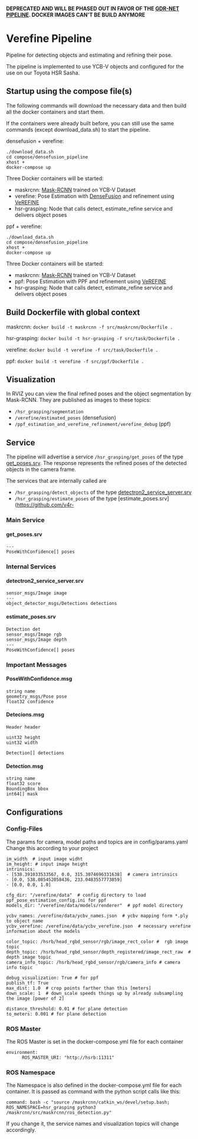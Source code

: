 **DEPRECATED AND WILL BE PHASED OUT IN FAVOR OF THE [GDR-NET PIPELINE](https://github.com/v4r-tuwien/gdrnet_pipeline/). DOCKER IMAGES CAN'T BE BUILD ANYMORE**


# Verefine Pipeline
Pipeline for detecting objects and estimating and refining their pose. 

The pipeline is implemented to use YCB-V objects and configured for the use on our Toyota HSR Sasha.

## Startup using the compose file(s)

The following commands will download the necessary data and then build all the docker containers and start them. 

If the containers were already built before, you can still use the same commands (except download_data.sh) to start the pipeline.

densefusion + verefine:
```
./download_data.sh
cd compose/densefusion_pipeline
xhost +
docker-compose up
```

Three Docker containers will be started:
- maskrcnn: [Mask-RCNN](https://github.com/matterport/Mask_RCNN) trained on YCB-V Dataset
- verefine: Pose Estimation with [DenseFusion](https://github.com/j96w/DenseFusion) and refinement using [VeREFINE](https://github.com/dornik/verefine)
- hsr-grasping: Node that calls detect, estimate_refine service and delivers object poses

ppf + verefine:
```
./download_data.sh
cd compose/densefusion_pipeline
xhost +
docker-compose up
```

Three Docker containers will be started:
- maskrcnn: [Mask-RCNN](https://github.com/matterport/Mask_RCNN) trained on YCB-V Dataset
- ppf: Pose Estimation with PPF and refinement using [VeREFINE](https://github.com/dornik/verefine)
- hsr-grasping: Node that calls detect, estimate_refine service and delivers object poses


## Build Dockerfile with global context

maskrcnn:
`docker build -t maskrcnn -f src/maskrcnn/Dockerfile .`

hsr-grasping:
`docker build -t hsr-grasping -f src/task/Dockerfile .`

verefine:
`docker build -t verefine -f src/task/Dockerfile .`

ppf:
`docker build -t verefine -f src/ppf/Dockerfile .`


## Visualization
In RVIZ you can view the final refined poses and the object segmentation by Mask-RCNN. 
They are published as images to these topics:
- ```/hsr_grasping/segmentation```
- ```/verefine/estimated_poses``` (densefusion)
- ```/ppf_estimation_and_verefine_refinement/verefine_debug``` (ppf)
 
## Service 
The pipeline will advertise a service ```/hsr_grasping/get_poses``` of the type [get_poses.srv](https://github.com/v4r-tuwien/object_detector_msgs/blob/main/srv/get_poses.srv). The response represents the refined poses of the detected objects in the camera frame.

The services that are internally called are 
- ```/hsr_grasping/detect_objects``` of the type [detectron2_service_server.srv](https://github.com/v4r-tuwien/object_detector_msgs/blob/main/srv/detectron2_service_server.srv) 
- ```/hsr_grasping/estimate_poses``` of the type [estimate_poses.srv](https://github.com/v4r-

### Main Service
#### get_poses.srv
```
---
PoseWithConfidence[] poses
```
### Internal Services
#### detectron2_service_server.srv
```
sensor_msgs/Image image
---
object_detector_msgs/Detections detections
```

#### estimate_poses.srv
```
Detection det
sensor_msgs/Image rgb
sensor_msgs/Image depth
---
PoseWithConfidence[] poses
```

### Important Messages
#### PoseWithConfidence.msg
```
string name
geometry_msgs/Pose pose
float32 confidence
```

#### Detecions.msg
```
Header header

uint32 height
uint32 width

Detection[] detections
```

#### Detection.msg
```
string name
float32 score
BoundingBox bbox
int64[] mask
```

## Configurations
### Config-Files
The params for camera, model paths and topics are in config/params.yaml
Change this according to your project

```
im_width  # input image widht
im_height: # input image height
intrinsics:
- [538.391033533567, 0.0, 315.3074696331638]  # camera intrinsics
- [0.0, 538.085452058436, 233.0483557773859]
- [0.0, 0.0, 1.0]  

cfg_dir: "/verefine/data"  # config directory to load ppf_pose_estimation_config.ini for ppf
models_dir: "/verefine/data/models/renderer"  # ppf model directory

ycbv_names: /verefine/data/ycbv_names.json  # ycbv mapping form *.ply to object name
ycbv_verefine: /verefine/data/ycbv_verefine.json  # necessary verefine information about the models

color_topic: /hsrb/head_rgbd_sensor/rgb/image_rect_color #  rgb image topic
depth_topic: /hsrb/head_rgbd_sensor/depth_registered/image_rect_raw  # depth image topic
camera_info_topic: /hsrb/head_rgbd_sensor/rgb/camera_info # camera info topic

debug_visualization: True # for ppf 
publish_tf: True
max_dist: 1.0  # crop points farther than this [meters]
down_scale: 1  # down_scale speeds things up by already subsampling the image [power of 2]

distance_threshold: 0.01 # for plane detection
to_meters: 0.001 # for plane detection
```

### ROS Master
The ROS Master is set in the docker-compose.yml file for each container 
```
environment:
      ROS_MASTER_URI: "http://hsrb:11311"
```
### ROS Namespace
The Namespace is also defined in the docker-compose.yml file for each container. It is passed as command with the python script calls like this:
```
command: bash -c "source /maskrcnn/catkin_ws/devel/setup.bash; ROS_NAMESPACE=hsr_grasping python3 /maskrcnn/src/maskrcnn/ros_detection.py"
```

If you change it, the service names and visualization topics will change accordingly.
